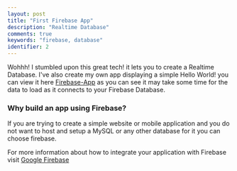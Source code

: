 ```yaml
---
layout: post
title: "First Firebase App"
description: "Realtime Database"
comments: true
keywords: "firebase, database"
identifier: 2
---
```


Wohhh! I stumbled upon this great tech! it lets you to create a Realtime Database.
I've also create my own app displaying a simple Hello World! 
you can view it here <a href="https://webdevelopertony.github.io/firebase-app/" target="_blank">Firebase-App</a>
as you can see it may take some time for the data to load as it connects to your
Firebase Database.

### Why build an app using Firebase?

If you are trying to create a simple website or mobile application and
you do not want to host and setup a MySQL or any other database for it
you can choose firebase.

For more information about how to integrate your application with Firebase visit
<a href="https://firebase.google.com/" target="_blank">Google Firebase</a>


